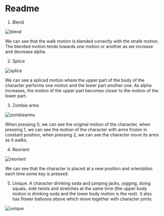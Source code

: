 # Readme

1. Blend

![blend](https://user-images.githubusercontent.com/60118869/141594196-52a2ebf6-a4fd-43ea-9cbf-c3b09eae0149.gif)

We can see that the walk motion is blended correctly with the strafe motion. The blended motion tends towards one motion or another as we increase and decrease alpha.

2. Splice

![splice](https://user-images.githubusercontent.com/60118869/141594318-4396aefe-c5f5-43a8-a415-878288d9c16d.gif)

We can see a spliced motion where the upper part of the body of the character performs one motion and the lower part another one. As alpha increases, the motion of the upper part becomes closer to the motion of the lower part.

3. Zombie arms

![zombiearms](https://user-images.githubusercontent.com/60118869/141594633-371594ef-2827-4a4b-bd67-e4f89a9501e2.gif)

When pressing 0, we can see the original motion of the character, when pressing 1, we can see the motion of the character with arms frozen in constant position, when pressing 2, we can see the character move its arms as it walks.

4. Reorient

![reorient](https://user-images.githubusercontent.com/60118869/141594917-6d07fe85-986c-4600-a8cd-f94392febd39.gif)

We can see that the character is placed at a new position and orientation each time some key is pressed.

5. Unique. A character drinking soda and jumping jacks, jogging, doing squats, side twists and stretches at the same time (the upper body motion is drinking soda and the lower body motion is the rest). It also has flower balloons above which move together with character joints.

![unique](https://user-images.githubusercontent.com/60118869/141595370-bdcda72a-32a7-4502-809d-bd040c0c636a.gif)



